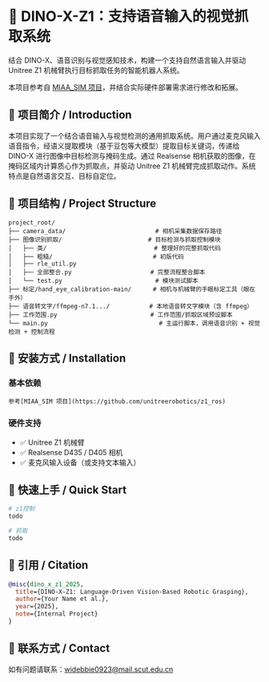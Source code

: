 # 📘 DINO-X-Z1：支持语音输入的视觉抓取系统

结合 DINO-X、语音识别与视觉感知技术，构建一个支持自然语言输入并驱动 Unitree Z1 机械臂执行目标抓取任务的智能机器人系统。

本项目参考自 [MIAA_SIM 项目](https://github.com/Khlann/MIAA_SIM/tree/rekep)，并结合实际硬件部署需求进行修改和拓展。


## 📖 项目简介 / Introduction

本项目实现了一个结合语音输入与视觉检测的通用抓取系统。用户通过麦克风输入语音指令，经语义提取模块（基于豆包等大模型）提取目标关键词，传递给 DINO-X 进行图像中目标检测与掩码生成。通过 Realsense 相机获取的图像，在掩码区域内计算质心作为抓取点，并驱动 Unitree Z1 机械臂完成抓取动作。系统特点是自然语言交互、目标自定位。


## 🧠 项目结构 / Project Structure

```text
project_root/
├── camera_data/                         # 相机采集数据保存路径
├── 图像识别抓取/                        # 目标检测与抓取控制模块
│   ├── 类/                              # 整理好的完整抓取代码
│   ├── 粗糙/                            # 初版代码
│   ├── rle_util.py                      
│   ├── 全部整合.py                      # 完整流程整合脚本
│   └── test.py                          # 模块测试脚本
├── 标定/hand_eye_calibration-main/      # 相机与机械臂的手眼标定工具（眼在手外）
├── 语音转文字/ffmpeg-n7.1.../           # 本地语音转文字模块（含 ffmpeg）
├── 工作范围.py                          # 工作范围/抓取区域预设脚本
└── main.py                               # 主运行脚本，调用语音识别 + 视觉检测 + 控制流程
```


## 🔧 安装方式 / Installation

### 基本依赖
```
参考[MIAA_SIM 项目](https://github.com/unitreerobotics/z1_ros)
```

### 硬件支持
- ✅ Unitree Z1 机械臂
- ✅ Realsense D435 / D405 相机
- ✅ 麦克风输入设备（或支持文本输入）

## 🚀 快速上手 / Quick Start

```bash
# z1控制
todo

# 抓取
todo
```


## 📎 引用 / Citation

```bibtex
@misc{dino_x_z1_2025,
  title={DINO-X-Z1: Language-Driven Vision-Based Robotic Grasping},
  author={Your Name et al.},
  year={2025},
  note={Internal Project}
}
```


## 🙋 联系方式 / Contact

如有问题请联系：widebbie0923@mail.scut.edu.cn
